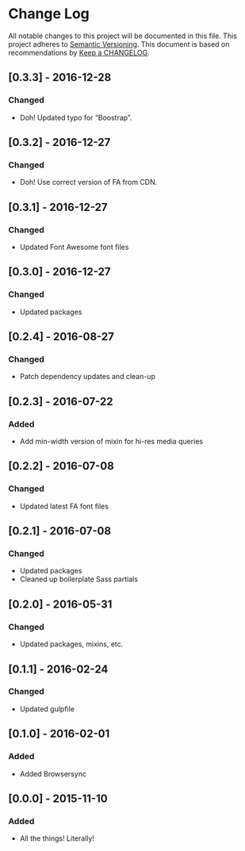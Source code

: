 
# Change Log
All notable changes to this project will be documented in this file.
This project adheres to [Semantic Versioning](http://semver.org/).
This document is based on recommendations by [Keep a CHANGELOG](http://keepachangelog.com/).

## [0.3.3] - 2016-12-28
### Changed
- Doh! Updated typo for “Boostrap”.

## [0.3.2] - 2016-12-27
### Changed
- Doh! Use correct version of FA from CDN.

## [0.3.1] - 2016-12-27
### Changed
- Updated Font Awesome font files

## [0.3.0] - 2016-12-27
### Changed
- Updated packages

## [0.2.4] - 2016-08-27
### Changed
- Patch dependency updates and clean-up

## [0.2.3] - 2016-07-22
### Added
- Add min-width version of mixin for hi-res media queries

## [0.2.2] - 2016-07-08
### Changed
- Updated latest FA font files

## [0.2.1] - 2016-07-08
### Changed
- Updated packages
- Cleaned up boilerplate Sass partials

## [0.2.0] - 2016-05-31
### Changed
- Updated packages, mixins, etc.

## [0.1.1] - 2016-02-24
### Changed
- Updated gulpfile

## [0.1.0] - 2016-02-01
### Added
- Added Browsersync

## [0.0.0] - 2015-11-10
### Added
- All the things! Literally!
